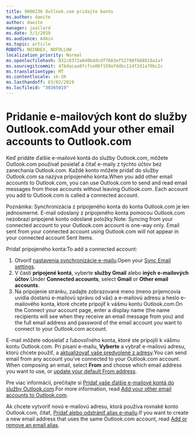 ```yaml
---
title: 9000236 Outlook.com pridajte konto
ms.author: daeite
author: daeite
manager: joallard
ms.date: 3/1/2019
ms.audience: Admin
ms.topic: article
ROBOTS: NOINDEX, NOFOLLOW
localization_priority: Normal
ms.openlocfilehash: 832c0372a040bddcdf7683ef52798f688810a1af
ms.sourcegitcommit: 47bdacaa8fcfce06f159a7ddbc114f2d1a70bc2c
ms.translationtype: MT
ms.contentlocale: sk-SK
ms.lasthandoff: 03/02/2019
ms.locfileid: "30365019"
---
```

# <a name="add-your-other-email-accounts-to-outlookcom"></a><span data-ttu-id="3502f-102">Pridanie e-mailových kont do služby Outlook.com</span><span class="sxs-lookup"><span data-stu-id="3502f-102">Add your other email accounts to Outlook.com</span></span>

<span data-ttu-id="3502f-p101">Keď pridáte ďalšie e-mailové kontá do služby Outlook.com, môžete Outlook.com používať posielať a čítať e-maily z týchto účtov bez zanechania Outlook.com. Každé konto môžete pridať do služby Outlook.com sa nazýva pripojeného konta.</span><span class="sxs-lookup"><span data-stu-id="3502f-p101">When you add other email accounts to Outlook.com, you can use Outlook.com to send and read email messages from those accounts without leaving Outlook.com. Each account you add to Outlook.com is called a connected account.</span></span>

<span data-ttu-id="3502f-p102">Poznámka: Synchronizácia z pripojeného konta do konta Outlook.com je len jednosmerné. E-mail odoslaný z pripojeného konta pomocou Outlook.com nezobrazí pripojené konto odoslané položky.</span><span class="sxs-lookup"><span data-stu-id="3502f-p102">Note: Syncing from your connected account to your Outlook.com account is one-way only. Email sent from your connected account using Outlook.com will not appear in your connected account Sent Items.</span></span>

<span data-ttu-id="3502f-107">Pridať pripojeného konta:</span><span class="sxs-lookup"><span data-stu-id="3502f-107">To add a connected account:</span></span>

1. <span data-ttu-id="3502f-108">Otvoriť [nastavenia synchronizácie e-mailu](https://go.microsoft.com/fwlink/?linkid=875264).</span><span class="sxs-lookup"><span data-stu-id="3502f-108">Open your [Sync Email settings](https://go.microsoft.com/fwlink/?linkid=875264).</span></span>
2. <span data-ttu-id="3502f-109">V časti **pripojené kontá**, vyberte **služby Gmail** alebo **iných e-mailových účtov**.</span><span class="sxs-lookup"><span data-stu-id="3502f-109">Under **Connected accounts**, select **Gmail** or **Other email accounts**.</span></span>
3. <span data-ttu-id="3502f-110">Na pripojenie stránku, zadajte zobrazované meno (meno príjemcovia uvidia dostanú e-mailovú správu od vás) a e-mailovú adresu a heslo e-mailového konta, ktoré chcete pripojiť k vášmu kontu Outlook.com.</span><span class="sxs-lookup"><span data-stu-id="3502f-110">On the Connect your account page, enter a display name (the name recipients will see when they receive an email message from you) and the full email address and password of the email account you want to connect to your Outlook.com account.</span></span>

<span data-ttu-id="3502f-p103">E-mail môžete odosielať z ľubovoľného konta, ktoré ste pripojili k vášmu kontu Outlook.com. Pri písaní e-mailu, **Vyberte** a vybrať e-mailovú adresu, ktorú chcete použiť, a [aktualizovať vaše predvolené z adresy](https://go.microsoft.com/fwlink/?linkid=875264).</span><span class="sxs-lookup"><span data-stu-id="3502f-p103">You can send email from any account you've connected to your Outlook.com account. When composing an email, select **From** and choose which email address you want to use, or [update your default From address](https://go.microsoft.com/fwlink/?linkid=875264).</span></span>

<span data-ttu-id="3502f-113">Pre viac informácií, prečítajte si [Pridať vaše ďalšie e-mailové kontá do služby Outlook.com](https://support.office.com/article/c5224df4-5885-4e79-91ba-523aa743f0ba).</span><span class="sxs-lookup"><span data-stu-id="3502f-113">For more information, read [Add your other email accounts to Outlook.com](https://support.office.com/article/c5224df4-5885-4e79-91ba-523aa743f0ba).</span></span>

<span data-ttu-id="3502f-114">Ak chcete vytvoriť novú e-mailovú adresu, ktorá používa rovnaké konto Outlook.com, čítať, [Pridať alebo odstrániť alias e-mailu](https://support.office.com/article/459b1989-356d-40fa-a689-8f285b13f1f2).</span><span class="sxs-lookup"><span data-stu-id="3502f-114">If you want to create a new email address that uses the same Outlook.com account, read [Add or remove an email alias](https://support.office.com/article/459b1989-356d-40fa-a689-8f285b13f1f2).</span></span>